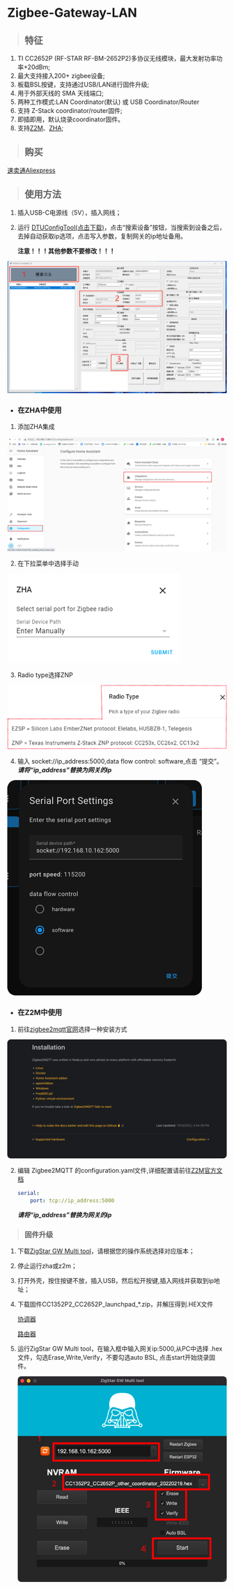 # Zigbee-Gateway-LAN

>## 特征

1. TI CC2652P (RF-STAR RF-BM-2652P2)多协议无线模块，最大发射功率功率+20dBm;
2. 最大支持接入200+ zigbee设备;
3. 板载BSL按键，支持通过USB/LAN进行固件升级;
4. 用于外部天线的 SMA 天线端口;
5. 两种工作模式:LAN Coordinator(默认) 或 USB Coordinator/Router
6. 支持 Z-Stack coordinator/router固件;
7. 即插即用，默认烧录coordinator固件。
8. 支持[Z2M](https://www.zigbee2mqtt.io/)、[ZHA](https://www.home-assistant.io/integrations/zha/);

>## 购买

[速卖通Aliexpress](https://www.aliexpress.us/item/3256804554006317.html)

>## 使用方法

1. 插入USB-C电源线（5V），插入网线；

2. 运行 [DTUConfigTool(点击下载)](https://www.coltsmart.com/download/DTUConfigTool_V5.1%E4%B8%AD%E6%80%A7%E7%89%88.rar)，点击“搜索设备”按钮，当搜索到设备之后，去掉自动获取ip选项，点击写入参数，复制网关的ip地址备用。

    **注意！！！其他参数不要修改！！！**

<img src="../img/LAN gateway/LAN gateway-001.jpg" >

- ### 在ZHA中使用
    
1. 添加ZHA集成   

<img src="../img/USB gateway/usb-gw-001.jpg" >

2. 在下拉菜单中选择手动

<img src="../img/LAN gateway/LAN gateway-002.png" >

3. Radio type选择ZNP

<img src="../img/LAN gateway/LAN gateway-003.png" >

4. 输入 socket://ip_address:5000,data flow control: software,点击 “提交”。***请将“ip_address”替换为网关的ip***

<img src="../img/LAN gateway/LAN gateway-004.png" >

- ### 在Z2M中使用

1. 前往[zigbee2mqtt官网](https://www.zigbee2mqtt.io/guide/installation/)选择一种安装方式
<img src="../img/USB gateway/usb-gw-005.png" >

2. 编辑 Zigbee2MQTT 的configuration.yaml文件,详细配置请前往[Z2M官方文档](https://www.zigbee2mqtt.io/guide/configuration/adapter-settings.html)

    ```yaml
    serial:
        port: tcp://ip_address:5000
    ```
    ***请将“ip_address”替换为网关的ip***
> ### 固件升级

1. 下载[ZigStar GW Multi tool](https://github.com/xyzroe/ZigStarGW-MT/releases)，请根据您的操作系统选择对应版本；

2. 停止运行zha或z2m；

3. 打开外壳，按住按键不放，插入USB，然后松开按键,插入网线并获取到ip地址；

4. 下载固件CC1352P2_CC2652P_launchpad_*.zip，并解压得到.HEX文件
    
    [协调器](https://github.com/Koenkk/Z-Stack-firmware/tree/master/coordinator/Z-Stack_3.x.0/bin)

    [路由器](https://github.com/Koenkk/Z-Stack-firmware/tree/master/router/Z-Stack_3.x.0/bin)

5. 运行ZigStar GW Multi tool，在输入框中输入网关ip:5000,从PC中选择 .hex 文件，勾选Erase,Write,Verify，不要勾选auto BSL, 点击start开始烧录固件。
    
    <img src="../img/LAN gateway/LAN gateway-005.png" >